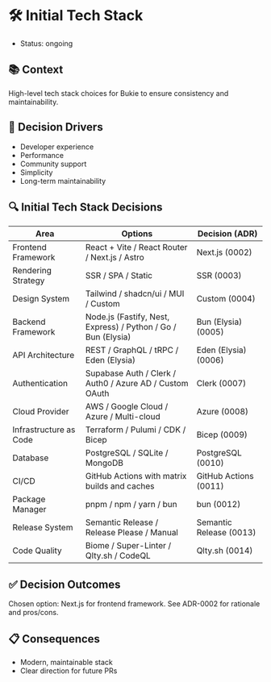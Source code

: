 # 🛠️ Initial Tech Stack
- Status: ongoing 

## 📚 Context
High-level tech stack choices for Bukie to ensure consistency and maintainability.

## 🎯 Decision Drivers
- Developer experience
- Performance
- Community support
- Simplicity
- Long-term maintainability

## 🔍 Initial Tech Stack Decisions

| Area                | Options                                         | Decision (ADR) |
|---------------------|------------------------------------------------|----------------|
| Frontend Framework  | React + Vite / React Router / Next.js / Astro   | Next.js (0002) |
| Rendering Strategy  | SSR / SPA / Static                             | SSR (0003)     |
| Design System       | Tailwind / shadcn/ui / MUI / Custom             | Custom (0004)  |
| Backend Framework   | Node.js (Fastify, Nest, Express) / Python / Go / Bun (Elysia) | Bun (Elysia) (0005) |
| API Architecture    | REST / GraphQL / tRPC / Eden (Elysia)           | Eden (Elysia) (0006) |
| Authentication      | Supabase Auth / Clerk / Auth0 / Azure AD / Custom OAuth | Clerk (0007) |
| Cloud Provider      | AWS / Google Cloud / Azure / Multi-cloud        | Azure (0008)      |
| Infrastructure as Code | Terraform / Pulumi / CDK / Bicep             | Bicep (0009)   |
| Database            | PostgreSQL / SQLite / MongoDB                   | PostgreSQL (0010) |
| CI/CD               | GitHub Actions with matrix builds and caches    | GitHub Actions (0011) |
| Package Manager     | pnpm / npm / yarn / bun                         | bun (0012)     |
| Release System      | Semantic Release / Release Please / Manual      | Semantic Release (0013) |
| Code Quality        | Biome / Super-Linter / Qlty.sh / CodeQL         | Qlty.sh (0014) |

## ✅ Decision Outcomes
Chosen option: Next.js for frontend framework. See ADR-0002 for rationale and pros/cons.

## 📋 Consequences
- Modern, maintainable stack
- Clear direction for future PRs